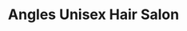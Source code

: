 ---
title: "Angles Unisex Hair Salon"
url: /chelmsford/angles-unisex-hair-salon/
shop: hairdresser
---